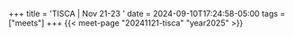 +++
title = 'TISCA | Nov 21-23 '
date = 2024-09-10T17:24:58-05:00
tags = ["meets"]
+++
{{< meet-page "20241121-tisca" "year2025" >}}
